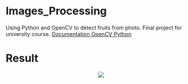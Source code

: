 # Images_Processing

Using Python and OpenCV to detect fruits from photo. Final project for university course. 
[Documentation OpenCV Python](https://docs.opencv.org/4.x/d6/d00/tutorial_py_root.html)

# Result 
<p align="center">
  <img src="https://user-images.githubusercontent.com/65869609/157523522-2934c71f-baee-4959-988f-cb078262e0ad.png">
  </p>
  

